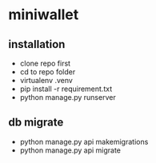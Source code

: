 # miniwallet

## installation
- clone repo first
- cd to repo folder
- virtualenv .venv
- pip install -r requirement.txt
- python manage.py runserver

## db migrate
- python manage.py api makemigrations
- python manage.py api migrate
